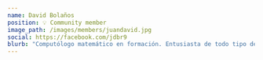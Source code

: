 ```yaml
---
name: David Bolaños
position: 💡 Community member
image_path: /images/members/juandavid.jpg
social: https://facebook.com/jdbr9
blurb: "Computólogo matemático en formación. Entusiasta de todo tipo de ciencia. Maker de corazón y advocado del FOSSH. vim ftw!"
---
```

